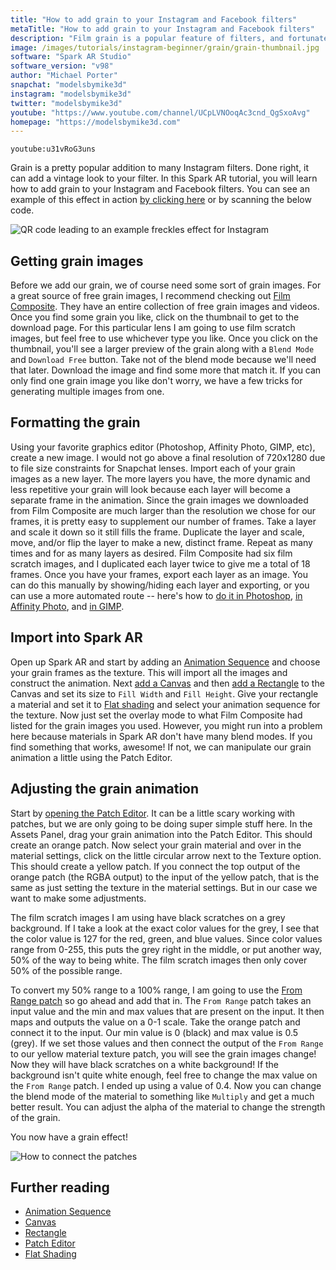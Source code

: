 ```yaml
---
title: "How to add grain to your Instagram and Facebook filters"
metaTitle: "How to add grain to your Instagram and Facebook filters"
description: "Film grain is a popular feature of filters, and fortunately it is easy to add to your own using some free resources."
image: /images/tutorials/instagram-beginner/grain/grain-thumbnail.jpg
software: "Spark AR Studio"
software_version: "v98"
author: "Michael Porter"
snapchat: "modelsbymike3d"
instagram: "modelsbymike3d"
twitter: "modelsbymike3d"
youtube: "https://www.youtube.com/channel/UCpLVNOoqAc3cnd_QgSxoAvg"
homepage: "https://modelsbymike3d.com"
---
```


`youtube:u31vRoG3uns`

Grain is a pretty popular addition to many Instagram filters. Done right, it can add a vintage look to your filter. In this Spark AR tutorial, you will learn how to add grain to your Instagram and Facebook filters. You can see an example of this effect in action [by clicking here](https://www.instagram.com/ar/387717252389876/) or by scanning the below code.

![QR code leading to an example freckles effect for Instagram](../../instagram-beginner/grain/qr_code.png)

## Getting grain images

Before we add our grain, we of course need some sort of grain images. For a great source of free grain images, I recommend checking out [Film Composite](https://www.filmcomposite.com/free-film-assets). They have an entire collection of free grain images and videos. Once you find some grain you like, click on the thumbnail to get to the download page. For this particular lens I am going to use film scratch images, but feel free to use whichever type you like. Once you click on the thumbnail, you'll see a larger preview of the grain along with a `Blend Mode` and `Download Free` button. Take not of the blend mode because we'll need that later. Download the image and find some more that match it. If you can only find one grain image you like don't worry, we have a few tricks for generating multiple images from one.

## Formatting the grain

Using your favorite graphics editor (Photoshop, Affinity Photo, GIMP, etc), create a new image. I would not go above a final resolution of 720x1280 due to file size constraints for Snapchat lenses. Import each of your grain images as a new layer. The more layers you have, the more dynamic and less repetitive your grain will look because each layer will become a separate frame in the animation. Since the grain images we downloaded from Film Composite are much larger than the resolution we chose for our frames, it is pretty easy to supplement our number of frames. Take a layer and scale it down so it still fills the frame. Duplicate the layer and scale, move, and/or flip the layer to make a new, distinct frame. Repeat as many times and for as many layers as desired. Film Composite had six film scratch images, and I duplicated each layer twice to give me a total of 18 frames. Once you have your frames, export each layer as an image. You can do this manually by showing/hiding each layer and exporting, or you can use a more automated route -- here's how to [do it in Photoshop](https://helpx.adobe.com/photoshop/using/export-artboards-layers.html), [in Affinity Photo](https://affinity.help/designer/en-US.lproj/index.html?page=pages/ExportPersona/exportPersona.html?title=Exporting%20using%20Export%20Persona), and [in GIMP](https://khalim19.github.io/gimp-plugin-export-layers/).

## Import into Spark AR

Open up Spark AR and start by adding an [Animation Sequence](https://sparkar.facebook.com/ar-studio/learn/articles/animation/2d-texture-animation/#Creating-the-textures) and choose your grain frames as the texture. This will import all the images and construct the animation. Next [add a Canvas](https://sparkar.facebook.com/ar-studio/learn/articles/2D/the-canvas) and then [add a Rectangle](https://sparkar.facebook.com/ar-studio/learn/articles/2D/rectangles#adding-rectangles-to-your-scene) to the Canvas and set its size to `Fill Width` and `Fill Height`. Give your rectangle a material and set it to [Flat shading](https://sparkar.facebook.com/ar-studio/learn/articles/textures-and-materials/flat-material) and select your animation sequence for the texture. Now just set the overlay mode to what Film Composite had listed for the grain images you used. However, you might run into a problem here because materials in Spark AR don't have many blend modes. If you find something that works, awesome! If not, we can manipulate our grain animation a little using the Patch Editor.

## Adjusting the grain animation

Start by [opening the Patch Editor](https://sparkar.facebook.com/ar-studio/learn/patch-editor#patch-types). It can be a little scary working with patches, but we are only going to be doing super simple stuff here. In the Assets Panel, drag your grain animation into the Patch Editor. This should create an orange patch. Now select your grain material and over in the material settings, click on the little circular arrow next to the Texture option. This should create a yellow patch. If you connect the top output of the orange patch (the RGBA output) to the input of the yellow patch, that is the same as just setting the texture in the material settings. But in our case we want to make some adjustments.

The film scratch images I am using have black scratches on a grey background. If I take a look at the exact color values for the grey, I see that the color value is 127 for the red, green, and blue values. Since color values range from 0-255, this puts the grey right in the middle, or put another way, 50% of the way to being white. The film scratch images then only cover 50% of the possible range.

To convert my 50% range to a 100% range, I am going to use the [From Range patch](https://sparkar.facebook.com/ar-studio/learn/patch-editor/math-patches/) so go ahead and add that in. The `From Range` patch takes an input value and the min and max values that are present on the input. It then maps and outputs the value on a 0-1 scale. Take the orange patch and connect it to the input. Our min value is 0 (black) and max value is 0.5 (grey). If we set those values and then connect the output of the `From Range` to our yellow material texture patch, you will see the grain images change! Now they will have black scratches on a white background! If the background isn't quite white enough, feel free to change the max value on the `From Range` patch. I ended up using a value of 0.4. Now you can change the blend mode of the material to something like `Multiply` and get a much better result. You can adjust the alpha of the material to change the strength of the grain.

You now have a grain effect!

![How to connect the patches](../../instagram-beginner/grain/patches.jpg)

## Further reading

- [Animation Sequence](https://sparkar.facebook.com/ar-studio/learn/articles/animation/2d-texture-animation/#Creating-the-textures)
- [Canvas](https://sparkar.facebook.com/ar-studio/learn/articles/2D/the-canvas)
- [Rectangle](https://sparkar.facebook.com/ar-studio/learn/articles/2D/rectangles#adding-rectangles-to-your-scene)
- [Patch Editor](https://sparkar.facebook.com/ar-studio/learn/patch-editor#patch-types)
- [Flat Shading](https://sparkar.facebook.com/ar-studio/learn/articles/textures-and-materials/flat-material)
